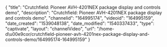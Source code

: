 {
    "title": "Crutchfield: Pioneer AVH-4201NEX package display and controls demo",
    "description": "Crutchfield: Pioneer AVH-4201NEX package display and controls demo",
    "channelid": "164995174",
    "videoid": "164995159",
    "date_created": "1539048138",
    "date_modified": "1540337433",
    "type": "captivate",
    "layout": "channelVideo",
    "url": "\/home-d\u00e9cor\/crutchfield-pioneer-avh-4201nex-package-display-and-controls-demo\/164995174-164995159"
}